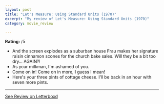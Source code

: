 ```yaml
---
layout: post
title: "Let's Measure: Using Standard Units (1970)"
excerpt: "My review of Let's Measure: Using Standard Units (1970)"
category: movie_review

---
```


**Rating:** /5

* And the screen explodes as a suburban house Frau makes her signature raisin cinnamon scones for the church bake sales. Will they be a bit too dry… AGAIN?!
* As your milkman, I'm ashamed of you.
* Come on in! Come on in more, I guess I mean!
* Here's your three pints of cottage cheese. I'll be back in an hour with seven more pints.

<hr>

[See Review on Letterboxd](https://boxd.it/92fc1l)
